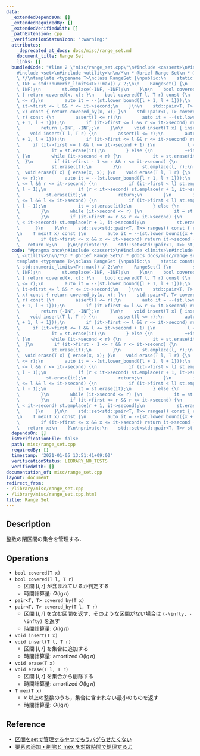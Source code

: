 ```yaml
---
data:
  _extendedDependsOn: []
  _extendedRequiredBy: []
  _extendedVerifiedWith: []
  _pathExtension: cpp
  _verificationStatusIcon: ':warning:'
  attributes:
    _deprecated_at_docs: docs/misc/range_set.md
    document_title: Range Set
    links: []
  bundledCode: "#line 2 \"misc/range_set.cpp\"\n#include <cassert>\n#include <limits>\n\
    #include <set>\n#include <utility>\n\n/*\n * @brief Range Set\n * @docs docs/misc/range_set.md\n\
    \ */\ntemplate <typename T>\nclass RangeSet {\npublic:\n    static constexpr T\
    \ INF = std::numeric_limits<T>::max() / 2;\n\n    RangeSet() {\n        st.emplace(INF,\
    \ INF);\n        st.emplace(-INF, -INF);\n    }\n\n    bool covered(T x) const\
    \ { return covered(x, x); }\n    bool covered(T l, T r) const {\n        assert(l\
    \ <= r);\n        auto it = --(st.lower_bound({l + 1, l + 1}));\n        return\
    \ it->first <= l && r <= it->second;\n    }\n\n    std::pair<T, T> covered_by(T\
    \ x) const { return covered_by(x, x); }\n    std::pair<T, T> covered_by(T l, T\
    \ r) const {\n        assert(l <= r);\n        auto it = --(st.lower_bound({l\
    \ + 1, l + 1}));\n        if (it->first <= l && r <= it->second) return *it;\n\
    \        return {-INF, -INF};\n    }\n\n    void insert(T x) { insert(x, x); }\n\
    \    void insert(T l, T r) {\n        assert(l <= r);\n        auto it = --(st.lower_bound({l\
    \ + 1, l + 1}));\n        if (it->first <= l && r <= it->second) return;\n   \
    \     if (it->first <= l && l <= it->second + 1) {\n            l = it->first;\n\
    \            it = st.erase(it);\n        } else {\n            ++it;\n       \
    \ }\n        while (it->second < r) {\n            it = st.erase(it);\n      \
    \  }\n        if (it->first - 1 <= r && r <= it->second) {\n            r = it->second;\n\
    \            st.erase(it);\n        }\n        st.emplace(l, r);\n    }\n\n  \
    \  void erase(T x) { erase(x, x); }\n    void erase(T l, T r) {\n        assert(l\
    \ <= r);\n        auto it = --(st.lower_bound({l + 1, l + 1}));\n        if (it->first\
    \ <= l && r <= it->second) {\n            if (it->first < l) st.emplace(it->first,\
    \ l - 1);\n            if (r < it->second) st.emplace(r + 1, it->second);\n  \
    \          st.erase(it);\n            return;\n        }\n        if (it->first\
    \ <= l && l <= it->second) {\n            if (it->first < l) st.emplace(it->first,\
    \ l - 1);\n            it = st.erase(it);\n        } else {\n            ++it;\n\
    \        }\n        while (it->second <= r) {\n            it = st.erase(it);\n\
    \        }\n        if (it->first <= r && r <= it->second) {\n            if (r\
    \ < it->second) st.emplace(r + 1, it->second);\n            st.erase(it);\n  \
    \      }\n    }\n\n    std::set<std::pair<T, T>> ranges() const { return st; }\n\
    \n    T mex(T x) const {\n        auto it = --(st.lower_bound({x + 1, x + 1}));\n\
    \        if (it->first <= x && x <= it->second) return it->second + 1;\n     \
    \   return x;\n    }\n\nprivate:\n    std::set<std::pair<T, T>> st;\n};\n"
  code: "#pragma once\n#include <cassert>\n#include <limits>\n#include <set>\n#include\
    \ <utility>\n\n/*\n * @brief Range Set\n * @docs docs/misc/range_set.md\n */\n\
    template <typename T>\nclass RangeSet {\npublic:\n    static constexpr T INF =\
    \ std::numeric_limits<T>::max() / 2;\n\n    RangeSet() {\n        st.emplace(INF,\
    \ INF);\n        st.emplace(-INF, -INF);\n    }\n\n    bool covered(T x) const\
    \ { return covered(x, x); }\n    bool covered(T l, T r) const {\n        assert(l\
    \ <= r);\n        auto it = --(st.lower_bound({l + 1, l + 1}));\n        return\
    \ it->first <= l && r <= it->second;\n    }\n\n    std::pair<T, T> covered_by(T\
    \ x) const { return covered_by(x, x); }\n    std::pair<T, T> covered_by(T l, T\
    \ r) const {\n        assert(l <= r);\n        auto it = --(st.lower_bound({l\
    \ + 1, l + 1}));\n        if (it->first <= l && r <= it->second) return *it;\n\
    \        return {-INF, -INF};\n    }\n\n    void insert(T x) { insert(x, x); }\n\
    \    void insert(T l, T r) {\n        assert(l <= r);\n        auto it = --(st.lower_bound({l\
    \ + 1, l + 1}));\n        if (it->first <= l && r <= it->second) return;\n   \
    \     if (it->first <= l && l <= it->second + 1) {\n            l = it->first;\n\
    \            it = st.erase(it);\n        } else {\n            ++it;\n       \
    \ }\n        while (it->second < r) {\n            it = st.erase(it);\n      \
    \  }\n        if (it->first - 1 <= r && r <= it->second) {\n            r = it->second;\n\
    \            st.erase(it);\n        }\n        st.emplace(l, r);\n    }\n\n  \
    \  void erase(T x) { erase(x, x); }\n    void erase(T l, T r) {\n        assert(l\
    \ <= r);\n        auto it = --(st.lower_bound({l + 1, l + 1}));\n        if (it->first\
    \ <= l && r <= it->second) {\n            if (it->first < l) st.emplace(it->first,\
    \ l - 1);\n            if (r < it->second) st.emplace(r + 1, it->second);\n  \
    \          st.erase(it);\n            return;\n        }\n        if (it->first\
    \ <= l && l <= it->second) {\n            if (it->first < l) st.emplace(it->first,\
    \ l - 1);\n            it = st.erase(it);\n        } else {\n            ++it;\n\
    \        }\n        while (it->second <= r) {\n            it = st.erase(it);\n\
    \        }\n        if (it->first <= r && r <= it->second) {\n            if (r\
    \ < it->second) st.emplace(r + 1, it->second);\n            st.erase(it);\n  \
    \      }\n    }\n\n    std::set<std::pair<T, T>> ranges() const { return st; }\n\
    \n    T mex(T x) const {\n        auto it = --(st.lower_bound({x + 1, x + 1}));\n\
    \        if (it->first <= x && x <= it->second) return it->second + 1;\n     \
    \   return x;\n    }\n\nprivate:\n    std::set<std::pair<T, T>> st;\n};\n"
  dependsOn: []
  isVerificationFile: false
  path: misc/range_set.cpp
  requiredBy: []
  timestamp: '2021-01-05 13:51:41+09:00'
  verificationStatus: LIBRARY_NO_TESTS
  verifiedWith: []
documentation_of: misc/range_set.cpp
layout: document
redirect_from:
- /library/misc/range_set.cpp
- /library/misc/range_set.cpp.html
title: Range Set
---
```

## Description

整数の閉区間の集合を管理する．

## Operations

- `bool covered(T x)`
- `bool covered(T l, T r)`
    - 区間 $[l, r]$ が含まれているか判定する
    - 時間計算量: $O(\lg n)$
- `pair<T, T> covered_by(T x)`
- `pair<T, T> covered_by(T l, T r)`
    - 区間 $[l, r]$ を含む区間を返す．そのような区間がない場合は `(-\infty, -\infty)` を返す
    - 時間計算量: $O(\lg n)$
- `void insert(T x)`
- `void insert(T l, T r)`
    - 区間 $[l, r]$ を集合に追加する
    - 時間計算量: $\mathrm{amortized}\ O(\lg n)$
- `void erase(T x)`
- `void erase(T l, T r)`
    - 区間 $[l, r]$ を集合から削除する
    - 時間計算量: $\mathrm{amortized}\ O(\lg n)$
- `T mex(T x)`
    - $x$ 以上の整数のうち，集合に含まれない最小のものを返す
    - 時間計算量: $O(\lg n)$

## Reference

- [区間をsetで管理するやつでもうバグらせたくない](https://mugen1337.hatenablog.com/entry/2020/10/14/134022)
- [要素の追加・削除と mex を対数時間で処理するよ](https://rsk0315.hatenablog.com/entry/2020/10/11/125049)
